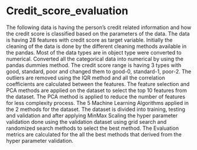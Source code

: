 # Credit_score_evaluation
The following data is having the person’s credit related information and how the credit score is
classified based on the parameters of the data. The data is having 28 features with credit score as
target variable. Initially the cleaning of the data is done by the different cleaning methods available
in the pandas. Most of the data types are in object type were converted to numerical. Converted all
the categorical data into numerical by using the pandas dummies method. The credit score range
is having 3 types with good, standard, poor and changed them to good-0, standard-1, poor-2. The
outliers are removed using the IQR method and all the correlation coefficients are calculated
between the features. The feature selection and PCA methods are applied on the dataset to select
the top 10 features from the dataset. The PCA method is applied to reduce the number of features
for less complexity process. The 5 Machine Learning Algorithms applied in the 2 methods for the
dataset. The dataset is divided into training, testing and validation and after applying MinMax
Scaling the hyper parameter validation done using the validation dataset using grid search and
randomized search methods to select the best method. The Evaluation metrics are calculated for
the all the best methods that derived from the hyper parameter validation.
